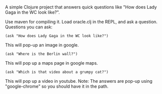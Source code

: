 A simple Clojure project that answers quick questions like "How does Lady Gaga in the WC look like?".

Use maven for compiling it. Load oracle.clj in the REPL, and ask a question. Questions you can ask:

	(ask "How does Lady Gaga in the WC look like?")

This will pop-up an image in google.

	(ask "Where is the Berlin wall?")
	
This will pop up a maps page in google maps.

	(ask "Which is that video about a grumpy cat?")
	
This will pop up a video in youtube.
Note: The answers are pop-up using "google-chrome" so you should have it in the path.

